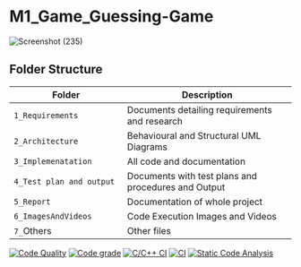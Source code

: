 # M1_Game_Guessing-Game
![Screenshot (235)](https://user-images.githubusercontent.com/89648206/132439595-0f7f42ea-6186-49d3-9848-116cf3378953.png)
## Folder Structure
Folder                   | Description
-------------------------| -----------------------------------------
`1_Requirements`         | Documents detailing requirements and research
`2_Architecture     `         | Behavioural and Structural UML Diagrams
`3_Implemenatation `     | All code and documentation
`4_Test plan and output     `       | Documents with test plans and procedures and Output
`5_Report`               | Documentation of whole project
`6_ImagesAndVideos`      | Code Execution Images and Videos
`7_`Others      | Other files

[![Code Quality](https://www.code-inspector.com/project/28121/score/svg)](https://www.code-inspector.com)
[![Code grade](https://www.code-inspector.com/project/28121/status/svg)](https://www.code-inspector.com)
[![C/C++ CI](https://github.com/Bamini-Varalaxmi/stepin-Guessing-Game/actions/workflows/c-cpp.yml/badge.svg)](https://github.com/Bamini-Varalaxmi/stepin-Guessing-Game/actions/workflows/c-cpp.yml)
[![CI](https://github.com/Bamini-Varalaxmi/stepin-Guessing-Game/actions/workflows/main.yml/badge.svg)](https://github.com/Bamini-Varalaxmi/stepin-Guessing-Game/actions/workflows/main.yml)
[![Static Code Analysis](https://github.com/Bamini-Varalaxmi/stepin-Guessing-Game/actions/workflows/static.yml/badge.svg)](https://github.com/Bamini-Varalaxmi/stepin-Guessing-Game/actions/workflows/static.yml)
